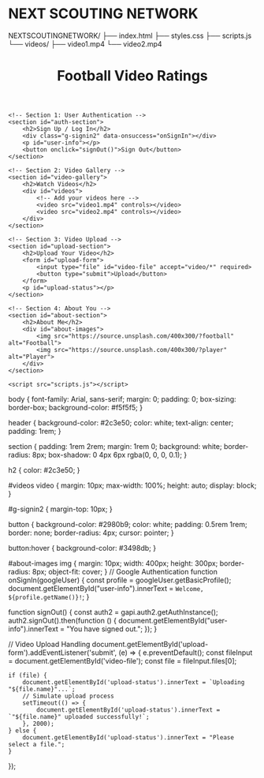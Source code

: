 # NEXT SCOUTING NETWORK
NEXTSCOUTINGNETWORK/
├── index.html
├── styles.css
├── scripts.js
└── videos/
    ├── video1.mp4
    └── video2.mp4
<!DOCTYPE html>
<html lang="en">
<head>
    <meta charset="UTF-8">
    <meta name="viewport" content="width=device-width, initial-scale=1.0">
    <title>Football Video Ratings</title>
    <link rel="stylesheet" href="styles.css">
    <script src="https://apis.google.com/js/platform.js" async defer></script>
</head>
<body>
    <header>
        <h1>Football Video Ratings</h1>
    </header>

    <!-- Section 1: User Authentication -->
    <section id="auth-section">
        <h2>Sign Up / Log In</h2>
        <div class="g-signin2" data-onsuccess="onSignIn"></div>
        <p id="user-info"></p>
        <button onclick="signOut()">Sign Out</button>
    </section>

    <!-- Section 2: Video Gallery -->
    <section id="video-gallery">
        <h2>Watch Videos</h2>
        <div id="videos">
            <!-- Add your videos here -->
            <video src="video1.mp4" controls></video>
            <video src="video2.mp4" controls></video>
        </div>
    </section>

    <!-- Section 3: Video Upload -->
    <section id="upload-section">
        <h2>Upload Your Video</h2>
        <form id="upload-form">
            <input type="file" id="video-file" accept="video/*" required>
            <button type="submit">Upload</button>
        </form>
        <p id="upload-status"></p>
    </section>

    <!-- Section 4: About You -->
    <section id="about-section">
        <h2>About Me</h2>
        <div id="about-images">
            <img src="https://source.unsplash.com/400x300/?football" alt="Football">
            <img src="https://source.unsplash.com/400x300/?player" alt="Player">
        </div>
    </section>

    <script src="scripts.js"></script>
</body>
</html>
body {
    font-family: Arial, sans-serif;
    margin: 0;
    padding: 0;
    box-sizing: border-box;
    background-color: #f5f5f5;
}

header {
    background-color: #2c3e50;
    color: white;
    text-align: center;
    padding: 1rem;
}

section {
    padding: 1rem 2rem;
    margin: 1rem 0;
    background: white;
    border-radius: 8px;
    box-shadow: 0 4px 6px rgba(0, 0, 0, 0.1);
}

h2 {
    color: #2c3e50;
}

#videos video {
    margin: 10px;
    max-width: 100%;
    height: auto;
    display: block;
}

#g-signin2 {
    margin-top: 10px;
}

button {
    background-color: #2980b9;
    color: white;
    padding: 0.5rem 1rem;
    border: none;
    border-radius: 4px;
    cursor: pointer;
}

button:hover {
    background-color: #3498db;
}

#about-images img {
    margin: 10px;
    width: 400px;
    height: 300px;
    border-radius: 8px;
    object-fit: cover;
}
// Google Authentication
function onSignIn(googleUser) {
    const profile = googleUser.getBasicProfile();
    document.getElementById("user-info").innerText = `Welcome, ${profile.getName()}!`;
}

function signOut() {
    const auth2 = gapi.auth2.getAuthInstance();
    auth2.signOut().then(function () {
        document.getElementById("user-info").innerText = "You have signed out.";
    });
}

// Video Upload Handling
document.getElementById('upload-form').addEventListener('submit', (e) => {
    e.preventDefault();
    const fileInput = document.getElementById('video-file');
    const file = fileInput.files[0];

    if (file) {
        document.getElementById('upload-status').innerText = `Uploading "${file.name}"...`;
        // Simulate upload process
        setTimeout(() => {
            document.getElementById('upload-status').innerText = `"${file.name}" uploaded successfully!`;
        }, 2000);
    } else {
        document.getElementById('upload-status').innerText = "Please select a file.";
    }
});
